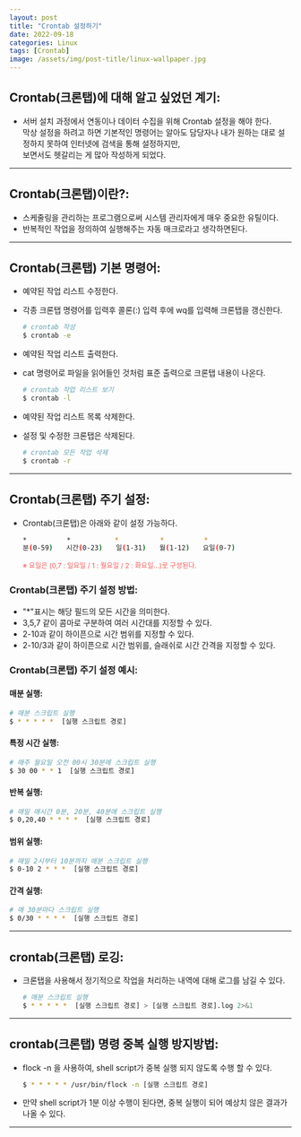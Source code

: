 ```yaml
---
layout: post
title: "Crontab 설정하기"
date: 2022-09-18
categories: Linux
tags: [Crontab]
image: /assets/img/post-title/linux-wallpaper.jpg
---
```


## Crontab(크론탭)에 대해 알고 싶었던 계기:
- 서버 설치 과정에서 연동이나 데이터 수집을 위해 Crontab 설정을 해야 한다.<br>
막상 설정을 하려고 하면 기본적인 명령어는 알아도 담당자나 내가 원하는 대로 설정하지 못하여 인터넷에 검색을 통해 설정하지만,<br>보면서도 헷갈리는 게 많아 작성하게 되었다.

* * *

## Crontab(크론탭)이란?:
- 스케줄링을 관리하는 프로그램으로써 시스템 관리자에게 매우 중요한 유틸이다.
- 반복적인 작업을 정의하여 실행해주는 자동 매크로라고 생각하면된다.

* * *

## Crontab(크론탭) 기본 명령어:
- 예약된 작업 리스트 수정한다.
- 각종 크론탭 명령어를 입력후 콜론(:) 입력 후에 wq를 입력해 크론탭을 갱신한다.
  ```bash
  # crontab 작성
  $ crontab -e
  ```

- 예약된 작업 리스트 출력한다.
- cat 명령어로 파일을 읽어들인 것처럼 표준 출력으로 크론탭 내용이 나온다.
  ```bash
  # crontab 작업 리스트 보기
  $ crontab -l
  ```

- 예약된 작업 리스트 목록 삭제한다.
- 설정 및 수정한 크론탭은 삭제된다.
  ```bash
  # crontab 모든 작업 삭제
  $ crontab -r
  ```

* * *

## Crontab(크론탭) 주기 설정:
- Crontab(크론탭)은 아래와 같이 설정 가능하다.
  ```bash
  *　　　　　　*　　　　　　 *　　　　　  *　　　　　　*
  분(0-59)　　시간(0-23)　　일(1-31)　　월(1-12)　　요일(0-7)
  ```
  <span style="color:#FA5858; font-size:12px">※ 요일은 (0,7 : 일요일 / 1 : 월요일 / 2 : 화요일...)로 구성된다.</span>

### Crontab(크론탭) 주기 설정 방법:
- "*"표시는 해당 필드의 모든 시간을 의미한다.
- 3,5,7 같이 콤마로 구분하여 여러 시간대를 지정할 수 있다.
- 2-10과 같이 하이픈으로 시간 범위를 지정할 수 있다.
- 2-10/3과 같이 하이픈으로 시간 범위를, 슬래쉬로 시간 간격을 지정할 수 있다.

### Crontab(크론탭) 주기 설정 예시:
#### 매분 실행:
```bash
# 매분 스크립트 실행
$ * * * * *  [실행 스크립트 경로]
```

#### 특정 시간 실행:
```bash
# 매주 월요일 오전 00시 30분에 스크립트 실행
$ 30 00 * * 1  [실행 스크립트 경로]
```

#### 반복 실행:
```bash
# 매일 매시간 0분, 20분, 40분에 스크립트 실행
$ 0,20,40 * * * *  [실행 스크립트 경로]
```

#### 범위 실행:
```bash
# 매일 2시부터 10분까지 매분 스크립트 실행
$ 0-10 2 * * *  [실행 스크립트 경로]
```

#### 간격 실행:
```bash
# 매 30분마다 스크립트 실행
$ 0/30 * * * *  [실행 스크립트 경로]
```

* * *

## crontab(크론탭) 로깅:
- 크론탭을 사용해서 정기적으로 작업을 처리하는 내역에 대해 로그를 남길 수 있다.
  ```bash
  # 매분 스크립트 실행
  $ * * * * *  [실행 스크립트 경로] > [실행 스크립트 경로].log 2>&1
  ```

* * *

## crontab(크론탭) 명령 중복 실행 방지방법:
- flock -n 을 사용하여, shell script가 중복 실행 되지 않도록 수행 할 수 있다.
  ```bash
  $ * * * * * /usr/bin/flock -n [실행 스크립트 경로]
  ```
- 만약 shell script가 1분 이상 수행이 된다면, 중복 실행이 되어 예상치 않은 결과가 나올 수 있다.

* * *